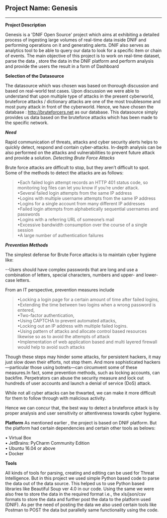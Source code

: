   
## **Project Name: Genesis**  
________________________________________  


**Project Description**

Genesis is a 'DNIF Open Source' project which aims at exhibiting a detailed process of ingesting large volumes of real-time data inside DNIF and performing operations on it and generating alerts. DNIF also serves as analytics tool to be able to query our data to look for a specific item or chain of events.
The main objective of this project is to work on real-time dataset, parse the data , store the data in the DNIF platform and perform analysis and provide the users the result in a form of Dashboard

**Selection of the Datasource**

The datasource which was chosen was based on thorough discussion and based on real-world test cases. Upon discussion we were able to understand that upon multiple type of attacks in the present cyberworld, bruteforce attacks / dictionary attacks are one of the most troublesome and most puny attack in front of the cyberworld.
Hence, we have chosen the database : http://bruteforcers.net
as our database. This datasource simply provides us data based on the bruteforce attacks which has been made to the specific network.

 
***Need***

Rapid communication of threats, attacks and cyber security alerts helps to quickly detect, respond and contain cyber-attacks. In-depth analysis can be also performed on the attacks and vulnerabilities to prevent future attack and provide a solution.
*Detecting Brute Force Attacks*

Brute force attacks are difficult to stop, but they aren’t difficult to spot. Some of the methods to detect the attacks are as follows:

> •Each failed login attempt records an HTTP 401 status code, so monitoring log files can let you know if you’re under attack.</br>
> •Several failed login attempts from the same IP address</br>
> •Logins with multiple username attempts from the same IP address</br>
> •Logins for a single account from many different IP addresses</br>
> •Failed login attempts from alphabetically sequential usernames and passwords</br>
> •Logins with a referring URL of someone’s mail</br>
> •Excessive bandwidth consumption over the course of a single session</br>
> •A large number of authentication failures</br>


***Prevention Methods***

The simplest defense for Brute Force attacks is to maintain cyber hygiene like:

--Users should have complex passwords that are long and use a combination of letters, special characters, numbers and upper- and lower-case letters.</br>

From an IT perspective, prevention measures include </br>
> •Locking a login page for a certain amount of time after failed logins,</br>
> •Extending the time between two logins when a wrong password is entered,</br>
> •Two-factor authentication, </br>
> •Using CAPTCHA to prevent automated attacks,</br>
> •Locking out an IP address with multiple failed logins.</br>
> •Using pattern of attacks and allocate control based resources likewise so as to avoid the attempts of attack</br>
> •Implementation of web application based and multi layered firewall would help to avoid such attacks</br>


Though these steps may hinder some attacks, for persistent hackers, it may just slow down their efforts, not stop them. And more sophisticated hackers—particular those using botnets—can circumvent some of these measures.In fact, some prevention methods, such as locking accounts, can backfire. Perpetrators can abuse the security measure and lock out hundreds of user accounts and launch a denial of service (DoS) attack.

While not all cyber attacks can be thwarted, we can make it more difficult for them to follow through with malicious activity.

Hence we can concur that, the best way to detect a bruteforce attack is by proper analysis and user sensitivity or attentiveness towards cyber hygiene.


**Platform**
As mentioned earlier , the project is based on DNIF platform. But the platform had certain dependencies and certain other tools as belows:

•	Virtual Box </br>
•	JetBrains: PyCharm Community Edition</br>
•	Ubuntu 16.04 or above</br>
•	Docker</br>



**Tools**

All kinds of tools for parsing, creating and editing can be used for Threat Intelligence.
But in this project we used simple Python based code to parse the data out of the data source. This helped us to use Python based libraries like Beautiful Soup ver 4.0 in our code. Using the same we were also free to store the data in the required format i.e., the xls/json/csv formats to store the data and further post the data to the platform used (DNIF). 
As per the need of posting the data we also used certain tools like Postman to POST the data but parallelly same functionality using the code.


